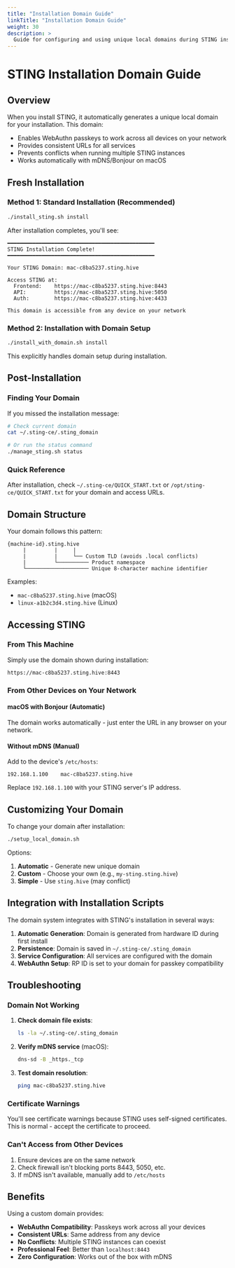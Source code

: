```yaml
---
title: "Installation Domain Guide"
linkTitle: "Installation Domain Guide"
weight: 30
description: >
  Guide for configuring and using unique local domains during STING installation.
---
```


# STING Installation Domain Guide

## Overview

When you install STING, it automatically generates a unique local domain for your installation. This domain:
- Enables WebAuthn passkeys to work across all devices on your network
- Provides consistent URLs for all services
- Prevents conflicts when running multiple STING instances
- Works automatically with mDNS/Bonjour on macOS

## Fresh Installation

### Method 1: Standard Installation (Recommended)

```bash
./install_sting.sh install
```

After installation completes, you'll see:
```
━━━━━━━━━━━━━━━━━━━━━━━━━━━━━━━━━━━━━━━━━━━━━━━
STING Installation Complete!
━━━━━━━━━━━━━━━━━━━━━━━━━━━━━━━━━━━━━━━━━━━━━━━

Your STING Domain: mac-c8ba5237.sting.hive

Access STING at:
  Frontend:    https://mac-c8ba5237.sting.hive:8443
  API:         https://mac-c8ba5237.sting.hive:5050
  Auth:        https://mac-c8ba5237.sting.hive:4433

This domain is accessible from any device on your network
```

### Method 2: Installation with Domain Setup

```bash
./install_with_domain.sh install
```

This explicitly handles domain setup during installation.

## Post-Installation

### Finding Your Domain

If you missed the installation message:

```bash
# Check current domain
cat ~/.sting-ce/.sting_domain

# Or run the status command
./manage_sting.sh status
```

### Quick Reference

After installation, check `~/.sting-ce/QUICK_START.txt` or `/opt/sting-ce/QUICK_START.txt` for your domain and access URLs.

## Domain Structure

Your domain follows this pattern:
```
{machine-id}.sting.hive
     |         |     |
     |         |     └── Custom TLD (avoids .local conflicts)  
     |         └────────── Product namespace
     └──────────────────── Unique 8-character machine identifier
```

Examples:
- `mac-c8ba5237.sting.hive` (macOS)
- `linux-a1b2c3d4.sting.hive` (Linux)

## Accessing STING

### From This Machine

Simply use the domain shown during installation:
```
https://mac-c8ba5237.sting.hive:8443
```

### From Other Devices on Your Network

#### macOS with Bonjour (Automatic)
The domain works automatically - just enter the URL in any browser on your network.

#### Without mDNS (Manual)
Add to the device's `/etc/hosts`:
```
192.168.1.100    mac-c8ba5237.sting.hive
```

Replace `192.168.1.100` with your STING server's IP address.

## Customizing Your Domain

To change your domain after installation:

```bash
./setup_local_domain.sh
```

Options:
1. **Automatic** - Generate new unique domain
2. **Custom** - Choose your own (e.g., `my-sting.sting.hive`)
3. **Simple** - Use `sting.hive` (may conflict)

## Integration with Installation Scripts

The domain system integrates with STING's installation in several ways:

1. **Automatic Generation**: Domain is generated from hardware ID during first install
2. **Persistence**: Domain is saved in `~/.sting-ce/.sting_domain`
3. **Service Configuration**: All services are configured with the domain
4. **WebAuthn Setup**: RP ID is set to your domain for passkey compatibility

## Troubleshooting

### Domain Not Working

1. **Check domain file exists**:
   ```bash
   ls -la ~/.sting-ce/.sting_domain
   ```

2. **Verify mDNS service** (macOS):
   ```bash
   dns-sd -B _https._tcp
   ```

3. **Test domain resolution**:
   ```bash
   ping mac-c8ba5237.sting.hive
   ```

### Certificate Warnings

You'll see certificate warnings because STING uses self-signed certificates. This is normal - accept the certificate to proceed.

### Can't Access from Other Devices

1. Ensure devices are on the same network
2. Check firewall isn't blocking ports 8443, 5050, etc.
3. If mDNS isn't available, manually add to `/etc/hosts`

## Benefits

Using a custom domain provides:
- **WebAuthn Compatibility**: Passkeys work across all your devices
- **Consistent URLs**: Same address from any device
- **No Conflicts**: Multiple STING instances can coexist
- **Professional Feel**: Better than `localhost:8443`
- **Zero Configuration**: Works out of the box with mDNS